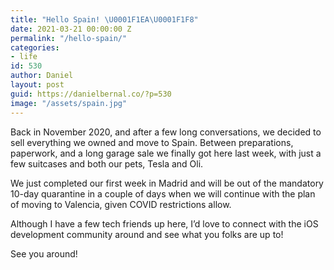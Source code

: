```yaml
---
title: "Hello Spain! \U0001F1EA\U0001F1F8"
date: 2021-03-21 00:00:00 Z
permalink: "/hello-spain/"
categories:
- life
id: 530
author: Daniel
layout: post
guid: https://danielbernal.co/?p=530
image: "/assets/spain.jpg"
---
```


Back in November 2020, and after a few long conversations, we decided to sell everything we owned and move to Spain. Between preparations, paperwork, and a long garage sale we finally got here last week, with just a few suitcases and both our pets, Tesla and Oli.

We just completed our first week in Madrid and will be out of the mandatory 10-day quarantine in a couple of days when we will continue with the plan of moving to Valencia, given COVID restrictions allow.

Although I have a few tech friends up here, I’d love to connect with the iOS development community around and see what you folks are up to!

See you around!
